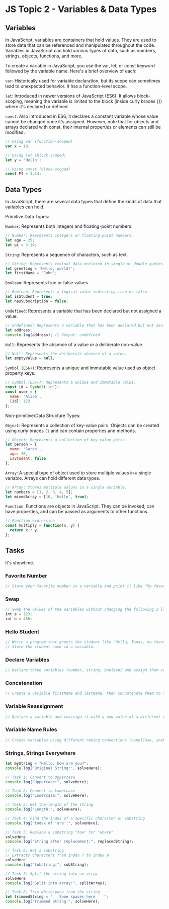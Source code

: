 # JS Topic 2 - Variables & Data Types

## Variables

In JavaScript, variables are containers that hold values. They are used to store data that can be referenced and manipulated throughout the code. Variables in JavaScript can hold various types of data, such as numbers, strings, objects, functions, and more.

To create a variable in JavaScript, you use the var, let, or const keyword followed by the variable name. Here's a brief overview of each:

`var`: Historically used for variable declaration, but its scope can sometimes lead to unexpected behavior. It has a function-level scope.

`let`: Introduced in newer versions of JavaScript (ES6). It allows block-scoping, meaning the variable is limited to the block (inside curly braces {}) where it's declared or defined.

`const`: Also introduced in ES6, it declares a constant variable whose value cannot be changed once it's assigned. However, note that for objects and arrays declared with const, their internal properties or elements can still be modified.

```js
// Using var (function-scoped)
var x = 10;

// Using let (block-scoped)
let y = 'Hello';

// Using const (block-scoped)
const PI = 3.14;
```

## Data Types

In JavaScript, there are several data types that define the kinds of data that variables can hold. 

Primitive Data Types:

`Number`: Represents both integers and floating-point numbers.

```js
// Number: Represents integers or floating-point numbers.
let age = 25;
let pi = 3.14;
```

`String`: Represents a sequence of characters, such as text.

```js
// String: Represents textual data enclosed in single or double quotes.
let greeting = 'Hello, world!';
let firstName = "John";
```

`Boolean`: Represents true or false values.

```js
// Boolean: Represents a logical value indicating true or false.
let isStudent = true;
let hasSubscription = false;
```
`Undefined`: Represents a variable that has been declared but not assigned a value.

```js
// Undefined: Represents a variable that has been declared but not assigned a value.
let address;
console.log(address); // Output: undefined
```

`Null`: Represents the absence of a value or a deliberate non-value.

```js
// Null: Represents the deliberate absence of a value.
let emptyValue = null;
```

`Symbol (ES6+)`: Represents a unique and immutable value used as object property keys.


```js
// Symbol (ES6+): Represents a unique and immutable value.
const id = Symbol('id');
const user = {
  name: 'Alice',
  [id]: 123
};
```

Non-primitive/Data Structure Types:

`Object`: Represents a collection of key-value pairs. Objects can be created using curly braces `{}` and can contain properties and methods.

```js
// Object: Represents a collection of key-value pairs.
let person = {
  name: 'Sarah',
  age: 30,
  isStudent: false
};
```

`Array`: A special type of object used to store multiple values in a single variable. Arrays can hold different data types.

```js
// Array: Stores multiple values in a single variable.
let numbers = [1, 2, 3, 4, 5];
let mixedArray = [10, 'hello', true];
```

`Function`: Functions are objects in JavaScript. They can be invoked, can have properties, and can be passed as arguments to other functions.

```js
// Function expression
const multiply = function(x, y) {
  return x * y;
};
```

## Tasks

It's showtime.

### Favorite Number

```js
// Store your favorite number in a variable and print it like "My favorite number is: 7".
```

### Swap

```js
// Swap the values of the variables without changing the following 2 lines of code and print them.
int a = 123;
int b = 456;
```

### Hello Student

```js
// Write a program that greets the student like "Hello, Tomas, my favorite student".
// Store the student name in a variable.
```

### Declare Variables

```js
// Declare three variables (number, string, boolean) and assign them values of different data types.
```

### Concatenation

```js
// Create a variable firstName and lastName, then concatenate them to form a full name in a new variable.
```

### Variable Reassignment

```js
// Declare a variable and reassign it with a new value of a different data type.
```

### Variable Name Rules

```js
// Create variables using different naming conventions (camelCase, snake_case) and confirm they work the same way.
```

### Strings, Strings Everywhere

```js
let myString = "Hello, how are you?";
console.log("Original String:", solveHere);

// Task 1: Convert to Uppercase
console.log("Uppercase:", solveHere);

// Task 2: Convert to Lowercase
console.log("Lowercase:", solveHere);

// Task 3: Get the length of the string
console.log("Length:", solveHere);

// Task 4: Find the index of a specific character or substring
console.log("Index of 'are':", solveHere);

// Task 5: Replace a substring "how" for "where"
solveHere
console.log("String after replacement:", replacedString);

// Task 6: Get a substring
// Extracts characters from index 7 to index 9
solveHere
console.log("Substring:", subString);

// Task 7: Split the string into an array
solveHere
console.log("Split into array:", splitArray);

// Task 8: Trim whitespace from the string
let trimmedString = "   Some spaces here    ";
console.log("Trimmed String:", solveHere);
```

